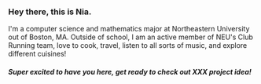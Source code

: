 ### Hey there, this is Nia. 

I'm a computer science and mathematics major at Northeastern University out of Boston, MA. Outside of school, I am an active member of NEU's Club Running team, love to cook, travel, listen to all sorts of music, and explore different cuisines!

##### Super excited to have you here, get ready to check out XXX project idea! 